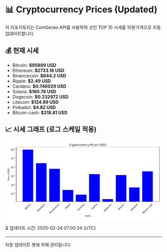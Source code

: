 
# 📊 Cryptocurrency Prices (Updated)

이 리포지토리는 CoinGecko API를 사용하여 코인 TOP 10 시세를 10분가격으로 자동 업데이트합니다.

## 💰 현재 시세
- Bitcoin: **$95889 USD**
- Ethereum: **$2733.18 USD**
- Binancecoin: **$644.2 USD**
- Ripple: **$2.49 USD**
- Cardano: **$0.746029 USD**
- Solana: **$160.76 USD**
- Dogecoin: **$0.232972 USD**
- Litecoin: **$124.89 USD**
- Polkadot: **$4.82 USD**
- Bitcoin-cash: **$318.81 USD**

## 📈 시세 그래프 (로그 스케일 적용)
![Crypto Prices](crypto_prices.png)

⏳ 업데이트 시간: 2025-02-24 07:00:34 (UTC)

---
자동 업데이트 봇에 의해 관리됩니다.
